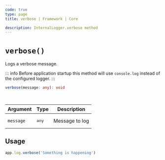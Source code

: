 ```yaml
---
code: true
type: page
title: verbose | Framework | Core

description: InternalLogger.verbose method
---
```


# `verbose()`

Logs a verbose message.

::: info
Before application startup this method will use `console.log` instead of the configured logger.
:::

```ts
verbose(message: any): void
```

<br/>

| Argument  | Type           | Description    |
|-----------|----------------|----------------|
| `message` | <pre>any</pre> | Message to log |

## Usage

```js
app.log.verbose('Something is happening')
```
